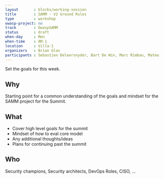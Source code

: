 ```yaml
---
layout       : blocks/working-session
title        : SAMM - V2 Ground Rules
type         : workshop
owasp-project: no
track        : OwaspSAMM
status       : draft
when-day     : Mon
when-time    : AM-1
location     : Villa-1
organizers   : Brian Glas
participants : Sebastien Deleersnyder, Bart De Win, Marc Rimbau, Mateo Martinez, Yan Kravchenko, Timo Pagel, Viktor Lindstrom
---
```


Set the goals for this week.

## Why

Starting point for a common understanding of the goals and mindset for the SAMM project for the Summit.

## What

- Cover high level goals for the summit
- Mindset of how to eval core model
- Any additional thoughts/ideas
- Plans for continuing past the summit

## Who

Security champions, Security architects, DevOps Roles, CISO, ...
